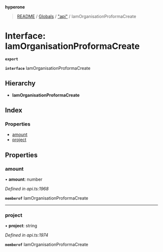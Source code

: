 **hyperone**

> [README](../README.md) / [Globals](../globals.md) / ["api"](../modules/_api_.md) / IamOrganisationProformaCreate

# Interface: IamOrganisationProformaCreate

**`export`** 

**`interface`** IamOrganisationProformaCreate

## Hierarchy

* **IamOrganisationProformaCreate**

## Index

### Properties

* [amount](_api_.iamorganisationproformacreate.md#amount)
* [project](_api_.iamorganisationproformacreate.md#project)

## Properties

### amount

•  **amount**: number

*Defined in api.ts:1968*

**`memberof`** IamOrganisationProformaCreate

___

### project

•  **project**: string

*Defined in api.ts:1974*

**`memberof`** IamOrganisationProformaCreate
